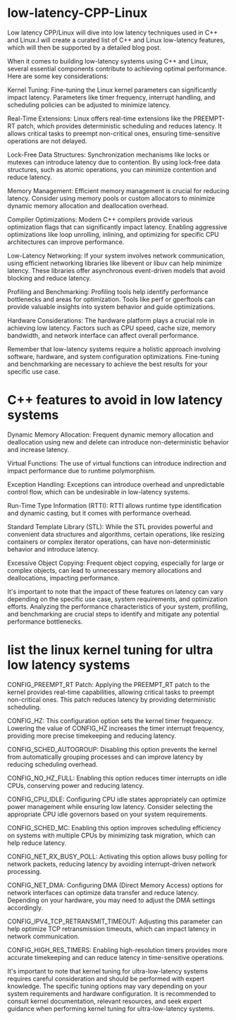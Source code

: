 # low-latency-CPP-Linux
Low latency CPP/Linux will dive into low latency techniques used in C++ and Linux.I will create a curated list of C++ and Linux low-latency features, which will then be supported by a detailed blog post.

When it comes to building low-latency systems using C++ and Linux, several essential components contribute to achieving optimal performance. Here are some key considerations:

Kernel Tuning: Fine-tuning the Linux kernel parameters can significantly impact latency. Parameters like timer frequency, interrupt handling, and scheduling policies can be adjusted to minimize latency.

Real-Time Extensions: Linux offers real-time extensions like the PREEMPT-RT patch, which provides deterministic scheduling and reduces latency. It allows critical tasks to preempt non-critical ones, ensuring time-sensitive operations are not delayed.

Lock-Free Data Structures: Synchronization mechanisms like locks or mutexes can introduce latency due to contention. By using lock-free data structures, such as atomic operations, you can minimize contention and reduce latency.

Memory Management: Efficient memory management is crucial for reducing latency. Consider using memory pools or custom allocators to minimize dynamic memory allocation and deallocation overhead.

Compiler Optimizations: Modern C++ compilers provide various optimization flags that can significantly impact latency. Enabling aggressive optimizations like loop unrolling, inlining, and optimizing for specific CPU architectures can improve performance.

Low-Latency Networking: If your system involves network communication, using efficient networking libraries like libevent or libuv can help minimize latency. These libraries offer asynchronous event-driven models that avoid blocking and reduce latency.

Profiling and Benchmarking: Profiling tools help identify performance bottlenecks and areas for optimization. Tools like perf or gperftools can provide valuable insights into system behavior and guide optimizations.

Hardware Considerations: The hardware platform plays a crucial role in achieving low latency. Factors such as CPU speed, cache size, memory bandwidth, and network interface can affect overall performance.

Remember that low-latency systems require a holistic approach involving software, hardware, and system configuration optimizations. Fine-tuning and benchmarking are necessary to achieve the best results for your specific use case.

# C++ features to avoid in low latency systems
Dynamic Memory Allocation: Frequent dynamic memory allocation and deallocation using new and delete can introduce non-deterministic behavior and increase latency. 

Virtual Functions: The use of virtual functions can introduce indirection and impact performance due to runtime polymorphism.

Exception Handling: Exceptions can introduce overhead and unpredictable control flow, which can be undesirable in low-latency systems. 

Run-Time Type Information (RTTI): RTTI allows runtime type identification and dynamic casting, but it comes with performance overhead.

Standard Template Library (STL): While the STL provides powerful and convenient data structures and algorithms, certain operations, like resizing containers or complex iterator operations, can have non-deterministic behavior and introduce latency.

Excessive Object Copying: Frequent object copying, especially for large or complex objects, can lead to unnecessary memory allocations and deallocations, impacting performance.

It's important to note that the impact of these features on latency can vary depending on the specific use case, system requirements, and optimization efforts. Analyzing the performance characteristics of your system, profiling, and benchmarking are crucial steps to identify and mitigate any potential performance bottlenecks.

# list the linux kernel tuning for ultra low latency systems
CONFIG_PREEMPT_RT Patch: Applying the PREEMPT_RT patch to the kernel provides real-time capabilities, allowing critical tasks to preempt non-critical ones. This patch reduces latency by providing deterministic scheduling.

CONFIG_HZ: This configuration option sets the kernel timer frequency. Lowering the value of CONFIG_HZ increases the timer interrupt frequency, providing more precise timekeeping and reducing latency.

CONFIG_SCHED_AUTOGROUP: Disabling this option prevents the kernel from automatically grouping processes and can improve latency by reducing scheduling overhead.

CONFIG_NO_HZ_FULL: Enabling this option reduces timer interrupts on idle CPUs, conserving power and reducing latency.

CONFIG_CPU_IDLE: Configuring CPU idle states appropriately can optimize power management while ensuring low latency. Consider selecting the appropriate CPU idle governors based on your system requirements.

CONFIG_SCHED_MC: Enabling this option improves scheduling efficiency on systems with multiple CPUs by minimizing task migration, which can help reduce latency.

CONFIG_NET_RX_BUSY_POLL: Activating this option allows busy polling for network packets, reducing latency by avoiding interrupt-driven network processing.

CONFIG_NET_DMA: Configuring DMA (Direct Memory Access) options for network interfaces can optimize data transfer and reduce latency. Depending on your hardware, you may need to adjust the DMA settings accordingly.

CONFIG_IPV4_TCP_RETRANSMIT_TIMEOUT: Adjusting this parameter can help optimize TCP retransmission timeouts, which can impact latency in network communication.

CONFIG_HIGH_RES_TIMERS: Enabling high-resolution timers provides more accurate timekeeping and can reduce latency in time-sensitive operations.

It's important to note that kernel tuning for ultra-low-latency systems requires careful consideration and should be performed with expert knowledge. The specific tuning options may vary depending on your system requirements and hardware configuration. It is recommended to consult kernel documentation, relevant resources, and seek expert guidance when performing kernel tuning for ultra-low-latency systems.

